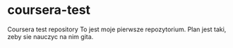 # coursera-test
Coursera test repository
To jest moje pierwsze repozytorium.
Plan jest taki, zeby sie nauczyc na nim gita.
